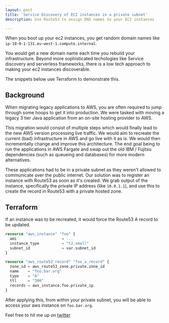 ```yaml
---
layout: post
title: 'Service Discovery of EC2 instances in a private subnet'
description: Use Route53 to assign DNS names to your EC2 instances

---
```


When you boot up your ec2 instances, you get random domain names like `ip-10-0-1-131.eu-west-1.compute.internal`.

You would get a new domain name each time you rebuild your infrastructure. Beyond more sophisticated techologies like Service discovery and serverless frameworks, there is a low tech approach to making your ec2 instances discoverable.

The snippets below use Terraform to demonstrate this.

## Background

When migrating legacy applications to AWS, you are often required to jump through some hoops to get it into production. We were tasked with moving a legacy 3 tier Java application from an on-site hosting provider to AWS.

This migration would consist of multiple steps which would finally lead to the new AWS version processing live traffic. We would aim to recreate the current (bad) infrastructure in AWS and go live with it as is. We would then incrementally change and improve this architecture. The end goal being to run the applications in AWS Fargate and swap out the old IBM / Fujitsu dependencies (such as queueing and databases) for more modern alternatives.

These applications had to be in a private subnet as they weren't allowed to communicate over the public internet. Our solution was to register an instance with Route53 as soon as it's created. We grab output of the instance, specifically the private IP address (like `10.0.1.1`), and use this to create the record in Route53 with a private hosted zone.

## Terraform

If an instance was to be recreated, it would force the Route53 A record to be updated.

```terraform
resource "aws_instance" "foo" {
  ami                    = ...
  instance_type          = "t2.small"
  subnet_id              = var.subnet_id
}

resource "aws_route53_record" "foo_a_record" {
  zone_id = aws_route53_zone.private.zone_id
  name    = "foo.bar.org"
  type    = "A"
  ttl     = "300"
  records = aws_instance.foo.private_ip
}
```

After applying this, from within your private subnet, you will be able to access your aws instance on `foo.bar.org`.

Feel free to hit me up on [twitter](https://twitter.com/emileswarts)
